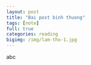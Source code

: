 ```yaml
---
layout: post
title: "Bai post binh thuong"
tags: [note]
full: true
categories: reading
bigimg: /img/lam-tho-1.jpg
---
```


abc